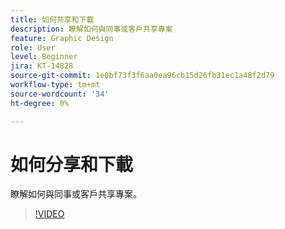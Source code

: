 ```yaml
---
title: 如何共享和下載
description: 瞭解如何與同事或客戶共享專案
feature: Graphic Design
role: User
level: Beginner
jira: KT-14828
source-git-commit: 1e0bf73f3f6aa0ea96cb15d26fb31ec1a48f2d79
workflow-type: tm+mt
source-wordcount: '34'
ht-degree: 0%

---
```


# 如何分享和下載

瞭解如何與同事或客戶共享專案。

>[!VIDEO](https://video.tv.adobe.com/v/3426936?quality=12&learn=on&hidetitle=true)
